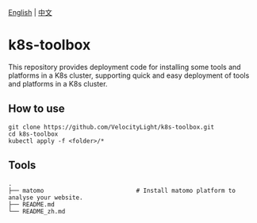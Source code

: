 [English](README.md) | [中文](README_zh.md)

# k8s-toolbox
This repository provides deployment code for installing some tools and platforms in a K8s cluster, supporting quick and easy deployment of tools and platforms in a K8s cluster.

## How to use
```
git clone https://github.com/VelocityLight/k8s-toolbox.git
cd k8s-toolbox
kubectl apply -f <folder>/*
```

## Tools
```
.
├── matomo                          # Install matomo platform to analyse your website.
├── README.md
└── README_zh.md
```
